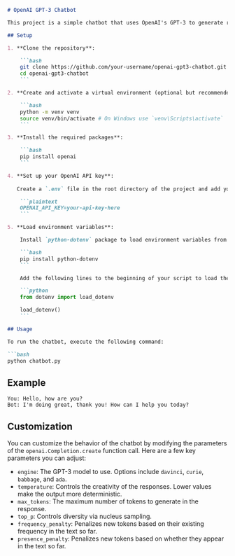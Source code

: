 ```markdown
# OpenAI GPT-3 Chatbot

This project is a simple chatbot that uses OpenAI's GPT-3 to generate responses to user input.

## Setup

1. **Clone the repository**:

    ```bash
    git clone https://github.com/your-username/openai-gpt3-chatbot.git
    cd openai-gpt3-chatbot
    ```

2. **Create and activate a virtual environment (optional but recommended)**:

    ```bash
    python -m venv venv
    source venv/bin/activate # On Windows use `venv\Scripts\activate`
    ```

3. **Install the required packages**:

    ```bash
    pip install openai
    ```

4. **Set up your OpenAI API key**:
   
   Create a `.env` file in the root directory of the project and add your OpenAI API key:

    ```plaintext
    OPENAI_API_KEY=your-api-key-here
    ```

5. **Load environment variables**:

    Install `python-dotenv` package to load environment variables from the `.env` file:

    ```bash
    pip install python-dotenv
    ```

    Add the following lines to the beginning of your script to load the API key:

    ```python
    from dotenv import load_dotenv

    load_dotenv()
    ```

## Usage

To run the chatbot, execute the following command:

```bash
python chatbot.py
```

## Example

```plaintext
You: Hello, how are you?
Bot: I'm doing great, thank you! How can I help you today?
```

## Customization

You can customize the behavior of the chatbot by modifying the parameters of the `openai.Completion.create` function call. Here are a few key parameters you can adjust:

- `engine`: The GPT-3 model to use. Options include `davinci`, `curie`, `babbage`, and `ada`.
- `temperature`: Controls the creativity of the responses. Lower values make the output more deterministic.
- `max_tokens`: The maximum number of tokens to generate in the response.
- `top_p`: Controls diversity via nucleus sampling.
- `frequency_penalty`: Penalizes new tokens based on their existing frequency in the text so far.
- `presence_penalty`: Penalizes new tokens based on whether they appear in the text so far.
